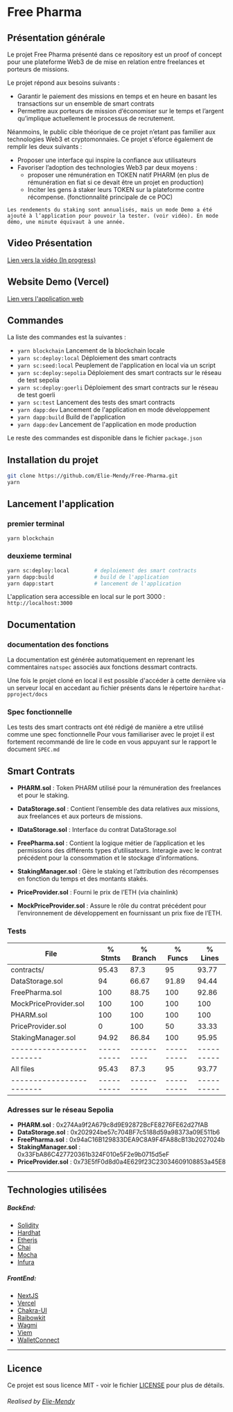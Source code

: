 # Free Pharma

## Présentation générale

Le projet Free Pharma présenté dans ce repository est un proof of concept pour une plateforme Web3 de de mise en relation entre freelances et porteurs de missions. 

Le projet répond aux besoins suivants :

* Garantir le paiement des missions en temps et en heure en basant les transactions sur un ensemble de smart contrats
* Permettre aux porteurs de mission d’économiser sur le temps et l’argent qu’implique actuellement le processus de recrutement. 


Néanmoins, le public cible théorique de ce projet n’etant pas familier aux technologies Web3 et cryptomonnaies. 
Ce projet s'éforce également de remplir les deux suivants :

* Proposer une interface qui inspire la confiance aux utilisateurs 
* Favoriser l’adoption des technologies Web3 par deux moyens :
  * proposer une rémunération en TOKEN natif PHARM 
    (en plus de rémunération en fiat si ce devait être un projet en production)
  * Inciter les gens à staker leurs TOKEN sur la plateforme contre récompense. (fonctionnalité principale de ce POC)

`Les rendements du staking sont annualisés, mais un mode Demo a été ajouté à l’application pour pouvoir la tester. (voir vidéo). En mode démo, une minute équivaut à une année.`

## Video Présentation

[Lien vers la vidéo (In progress)](http://oopsy.com)

## Website Demo (Vercel)

[Lien vers l'application web](https://free-pharma-frontend.vercel.app/)


## Commandes

La liste des commandes est la suivantes :
* `yarn blockchain` Lancement de la blockchain locale
* `yarn sc:deploy:local` Déploiement des smart contracts
* `yarn sc:seed:local` Peuplement de l'application en local via un script
* `yarn sc:deploy:sepolia` Déploiement des smart contracts sur le réseau de test sepolia
* `yarn sc:deploy:goerli` Déploiement des smart contracts sur le réseau de test goerli
* `yarn sc:test` Lancement des tests des smart contracts
* `yarn dapp:dev` Lancement de l'application en mode développement
* `yarn dapp:build` Build de l'application
* `yarn dapp:dev` Lancement de l'application en mode production

Le reste des commandes est disponible dans le fichier `package.json` 

## Installation du projet
```sh
git clone https://github.com/Elie-Mendy/Free-Pharma.git
yarn
```

## Lancement l'application

### premier terminal
```sh
yarn blockchain
```

### deuxieme terminal
```sh
yarn sc:deploy:local        # deploiement des smart contracts
yarn dapp:build             # build de l'application
yarn dapp:start             # lancement de l'application
```

L'application sera accessible en local sur le port 3000 : `http://localhost:3000`



## Documentation

### documentation des fonctions
La documentation est générée automatiquement en reprenant les commentaires `natspec` associés
aux fonctions dessmart contracts.

Une fois le projet cloné en local il est possible d'accéder à cette dernière via un serveur local 
en accedant au fichier présents dans le répertoire `hardhat-pproject/docs`

### Spec fonctionnelle 
Les tests des smart contracts ont été rédigé de manière a etre utilisé comme une spec fonctionnelle
Pour vous familiariser avec le projet il est fortement recommandé de lire le code en vous appuyant sur 
le rapport le document `SPEC.md` 



## Smart Contrats

* **PHARM.sol** : Token PHARM utilisé pour la rémunération des freelances et pour le staking.

* **DataStorage.sol** : Contient l’ensemble des data relatives aux missions, aux freelances et aux porteurs de missions. 


* **IDataStorage.sol** : Interface du contrat DataStorage.sol

* **FreePharma.sol** : Contient la logique métier de l’application et les permissions des différents types d’utilisateurs. Interagie avec le contrat précédent pour la consommation et le stockage d’informations.


* **StakingManager.sol** : Gère le staking et l’attribution des récompenses en fonction du temps et des montants stakés.

* **PriceProvider.sol** : Fourni le prix de l’ETH (via chainlink) 

* **MockPriceProvider.sol** : Assure le rôle du contrat précédent pour l’environnement de développement en fournissant un prix fixe de l’ETH.

### Tests 

File                    |  % Stmts | % Branch |  % Funcs |  % Lines |
------------------------|----------|----------|----------|----------|
 contracts/             |    95.43 |     87.3 |       95 |    93.77 |
  DataStorage.sol       |       94 |    66.67 |    91.89 |    94.44 |
  FreePharma.sol        |      100 |    88.75 |      100 |    92.86 |
  MockPriceProvider.sol |      100 |      100 |      100 |      100 |
  PHARM.sol             |      100 |      100 |      100 |      100 |
  PriceProvider.sol     |        0 |      100 |       50 |    33.33 |
  StakingManager.sol    |    94.92 |    86.84 |      100 |    95.95 |
------------------------|----------|----------|----------|----------|
All files               |    95.43 |     87.3 |       95 |    93.77 |
------------------------|----------|----------|----------|----------|


### Adresses sur le réseau Sepolia

* **PHARM.sol** : 0x274Aa9f2A679c8d9E92872BcFE8276FE62d27fAB
* **DataStorage.sol** : 0x202924be57c704BF7c5188d59a98373a09E511b6
* **FreePharma.sol** : 0x94aC16B129833DEA9C8A9F4FA88cB13b2027024b
* **StakingManager.sol** : 0x33FbA86C427720361b324F010e5F2e9b0715d5eF
* **PriceProvider.sol** : 0x73E5fF0d8d0a4E629f23C23034609108853a45E8
___

## Technologies utilisées

##### BackEnd:

 - [Solidity](https://docs.soliditylang.org/fr/latest/index.html)
 - [Hardhat](https://hardhat.org/)
 - [Etherjs](https://docs.ethers.org/v5/)
 - [Chai](https://www.chaijs.com/)
 - [Mocha](https://mochajs.org/)
 - [Infura](https://infura.io/)

##### FrontEnd:

 - [NextJS](https://nextjs.org/)
 - [Vercel](https://vercel.com/)
 - [Chakra-UI](https://chakra-ui.com/)
 - [Raibowkit](https://www.rainbowkit.com/)
 - [Wagmi](https://wagmi.sh/)
 - [Viem](https://viem.sh/)
 - [WalletConnect](https://walletconnect.com/)
  
___

## Licence

Ce projet est sous licence MIT - voir le fichier [LICENSE](LICENSE) pour plus de détails.


###### Realised by [Elie-Mendy](https://github.com/Elie-Mendy) 